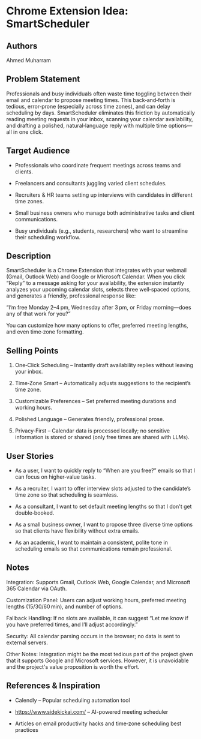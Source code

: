# Chrome Extension Idea: SmartScheduler

## Authors

Ahmed Muharram

## Problem Statement

Professionals and busy individuals often waste time toggling between their email and calendar to propose meeting times. This back‑and‑forth is tedious, error‑prone (especially across time zones), and can delay scheduling by days. SmartScheduler eliminates this friction by automatically reading meeting requests in your inbox, scanning your calendar availability, and drafting a polished, natural‑language reply with multiple time options—all in one click.

## Target Audience

- Professionals who coordinate frequent meetings across teams and clients.

- Freelancers and consultants juggling varied client schedules.

- Recruiters & HR teams setting up interviews with candidates in different time zones.

- Small business owners who manage both administrative tasks and client communications.

- Busy undividuals (e.g., students, researchers) who want to streamline their scheduling workflow.

## Description

SmartScheduler is a Chrome Extension that integrates with your webmail (Gmail, Outlook Web) and Google or Microsoft Calendar. When you click “Reply” to a message asking for your availability, the extension instantly analyzes your upcoming calendar slots, selects three well‑spaced options, and generates a friendly, professional response like:

“I’m free Monday 2–4 pm, Wednesday after 3 pm, or Friday morning—does any of that work for you?”

You can customize how many options to offer, preferred meeting lengths, and even time‑zone formatting.

## Selling Points

1. One‑Click Scheduling – Instantly draft availability replies without leaving your inbox.

2. Time‑Zone Smart – Automatically adjusts suggestions to the recipient’s time zone.

3. Customizable Preferences – Set preferred meeting durations and working hours.

4. Polished Language – Generates friendly, professional prose.

5. Privacy‑First – Calendar data is processed locally; no sensitive information is stored or shared (only free times are shared with LLMs).

## User Stories

- As a user, I want to quickly reply to “When are you free?” emails so that I can focus on higher‑value tasks.

- As a recruiter, I want to offer interview slots adjusted to the candidate’s time zone so that scheduling is seamless.

- As a consultant, I want to set default meeting lengths so that I don't get double‑booked.

- As a small business owner, I want to propose three diverse time options so that clients have flexibility without extra emails.

- As an academic, I want to maintain a consistent, polite tone in scheduling emails so that communications remain professional.

## Notes

Integration: Supports Gmail, Outlook Web, Google Calendar, and Microsoft 365 Calendar via OAuth.

Customization Panel: Users can adjust working hours, preferred meeting lengths (15/30/60 min), and number of options.

Fallback Handling: If no slots are available, it can suggest “Let me know if you have preferred times, and I’ll adjust accordingly.”

Security: All calendar parsing occurs in the browser; no data is sent to external servers.

Other Notes: Integration might be the most tedious part of the project given that it supports Google and Microsoft services. However, it is unavoidable and the project's value proposition is worth the effort. 

## References & Inspiration

- Calendly – Popular scheduling automation tool

- https://www.sidekickai.com/ – AI-powered meeting scheduler

- Articles on email productivity hacks and time‑zone scheduling best practices
